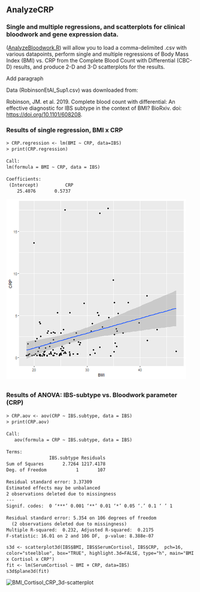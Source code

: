 ## AnalyzeCRP
### Single and multiple regressions, and scatterplots for clinical bloodwork and gene expression data.
([AnalyzeBloodwork.R](../master/AnalyzeBloodwork.R)) will allow you to load a comma-delimited .csv with various datapoints, perform single and multiple regressions of Body Mass Index (BMI) vs. CRP from the Complete Blood Count with Differential (CBC-D) results, and produce 2-D and 3-D scatterplots for the results. 

Add paragraph 

Data (RobinsonEtAl_Sup1.csv) was downloaded from: 

Robinson, JM. et al. 2019. Complete blood count with differential: An effective diagnostic for IBS subtype in the context of BMI? BioRxiv. doi: https://doi.org/10.1101/608208.

### Results of single regression, BMI x CRP
```
> CRP.regression <- lm(BMI ~ CRP, data=IBS)
> print(CRP.regression)

Call:
lm(formula = BMI ~ CRP, data = IBS)

Coefficients:
 (Intercept)          CRP  
    25.4076       0.5737  

```

![](fig_output/CRP_scatterplot.png)
##
##
### Results of ANOVA: IBS-subtype vs. Bloodwork parameter (CRP)
```
> CRP.aov <- aov(CRP ~ IBS.subtype, data = IBS)
> print(CRP.aov)

Call:
   aov(formula = CRP ~ IBS.subtype, data = IBS)

Terms:
                IBS.subtype Residuals
Sum of Squares       2.7264 1217.4178
Deg. of Freedom           1       107

Residual standard error: 3.37309
Estimated effects may be unbalanced
2 observations deleted due to missingness
---
Signif. codes:  0 ‘***’ 0.001 ‘**’ 0.01 ‘*’ 0.05 ‘.’ 0.1 ‘ ’ 1

Residual standard error: 5.354 on 106 degrees of freedom
  (2 observations deleted due to missingness)
Multiple R-squared:  0.232,	Adjusted R-squared:  0.2175 
F-statistic: 16.01 on 2 and 106 DF,  p-value: 8.388e-07
```
```
s3d <- scatterplot3d(IBS$BMI, IBS$SerumCortisol, IBS$CRP,  pch=16, color="steelblue", box="TRUE", highlight.3d=FALSE, type="h", main="BMI x Cortisol x CRP")
fit <- lm(SerumCortisol ~ BMI + CRP, data=IBS)
s3d$plane3d(fit)
```
![BMI_Cortisol_CRP_3d-scatterplot](../master/Images/MultipleRegression_3way.png?sanitize=true)
##
